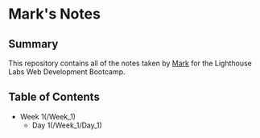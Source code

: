 # Mark's Notes

## Summary 

This repository contains all of the notes taken by [Mark](https://github.com/MarkMastro) for the Lighthouse Labs Web Development Bootcamp.

## Table of Contents
* Week 1(/Week_1)
  * Day 1(/Week_1/Day_1)